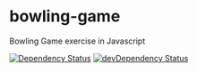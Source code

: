 # bowling-game

Bowling Game exercise in Javascript

[![Dependency Status](https://david-dm.org/msurekci/bowling-game.svg)](https://david-dm.org/msurekci/bowling-game)
[![devDependency Status](https://david-dm.org/msurekci/bowling-game/dev-status.svg)](https://david-dm.org/msurekci/bowling-game#info=devDependencies)
